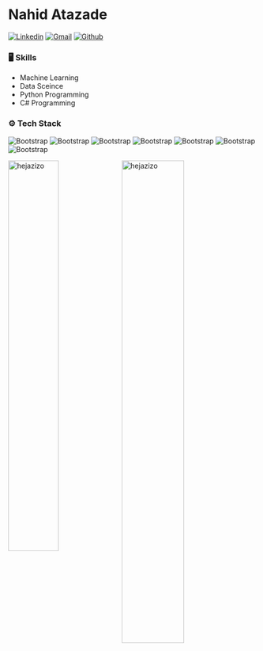 # Nahid Atazade

[![Linkedin](https://img.shields.io/badge/-LinkedIn-blue?style=flat&logo=Linkedin&logoColor=white)](https://www.linkedin.com/in/nahid-atazade-334633197/)
[![Gmail](https://img.shields.io/badge/-Gmail-c14438?style=flat&logo=Gmail&logoColor=white)](mailto:natazadeh57@gmail.com)
[![Github](https://img.shields.io/github/followers/hejazizo?label=Follow&style=social)](https://github.com/natazade/natazade)


### 🖥 Skills

- Machine Learning
- Data Sceince
- Python Programming
- C# Programming
  
### ⚙️ Tech Stack

![Bootstrap](https://img.shields.io/badge/-Python-05122A?style=flat-square&logo=Python&color=353535) ![Bootstrap](https://img.shields.io/badge/-TensorFlow-05122A?style=flat-square&logo=TensorFlow&color=353535) ![Bootstrap](https://img.shields.io/badge/-Scikit%20Learn-05122A?style=flat-square&logo=Scikit-Learn&color=353535) ![Bootstrap](https://img.shields.io/badge/-Pandas-05122A?style=flat-square&logo=Pandas&color=353535) ![Bootstrap](https://img.shields.io/badge/-Numpy-05122A?style=flat-square&logo=Numpy&color=353535) ![Bootstrap](https://img.shields.io/badge/-Matplotlib-05122A?style=flat-square&logo=Matplotlib&color=353535) ![Bootstrap](https://img.shields.io/badge/-Visual%20Studio%20Code-05122A?style=flat-square&logo=Visual-Studio-Code&color=353535)



<div>
  <img width="45%" align="left" src="https://github-readme-stats.vercel.app/api/top-langs?username=natazade&show_icons=true&locale=en&layout=compact" alt="hejazizo" />
  <img width="50%"  src="https://github-readme-streak-stats.herokuapp.com/?user=natazade&" alt="hejazizo" />
</div>



